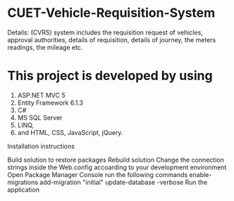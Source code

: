 # CUET-Vehicle-Requisition-System

Details: (CVRS) system includes the requisition request of vehicles, approval authorities, details of  requisition,
details of journey, the meters readings, the mileage etc.

# This project is developed by using

1. ASP.NET MVC 5
2. Entity Framework 6.1.3
3. C#
4. MS SQL Server
5. LINQ, 
6. and HTML, CSS, JavaScript, jQuery. 

Installation instructions

Build solution to restore packages
Rebuild solution
Change the connection strings inside the Web.config accoarding to your development environment
Open Package Manager Console
run the following commands
    enable-migrations
    add-migration "initial"
    update-database -verbose
Run the application


